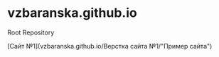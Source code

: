 # vzbaranska.github.io
Root Repository

[Сайт №1](vzbaranska.github.io/Верстка сайта №1/"Пример сайта")
